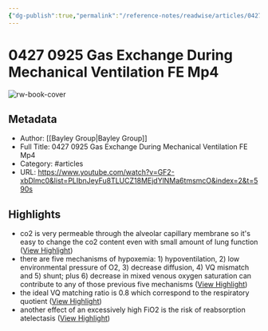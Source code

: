 ```yaml
---
{"dg-publish":true,"permalink":"/reference-notes/readwise/articles/0427-0925-gas-exchange-during-mechanical-ventilation-fe-mp4/"}
---
```


# 0427 0925 Gas Exchange During Mechanical Ventilation FE Mp4

![rw-book-cover](https://i.ytimg.com/vi/GF2-xbDlmc0/maxresdefault.jpg?sqp=-oaymwEmCIAKENAF8quKqQMa8AEB-AHUBoAC4AOKAgwIABABGGUgTShbMA8=&rs=AOn4CLCQfNPo419t9T0uIaIMVTdBnnR70g)

## Metadata
- Author: [[Bayley Group\|Bayley Group]]
- Full Title: 0427 0925 Gas Exchange During Mechanical Ventilation FE Mp4
- Category: #articles
- URL: https://www.youtube.com/watch?v=GF2-xbDlmc0&list=PLIbnJeyFu8TLUCZ18MEjdYlNMa6tmsmcO&index=2&t=590s

## Highlights
- co2 is very permeable through the alveolar capillary membrane so it's easy to change the co2 content even with small amount of lung function ([View Highlight](https://read.readwise.io/read/01gnk0jss3r1zp65r3wf7jsdkb))
- there are five mechanisms of hypoxemia: 1) hypoventilation, 2) low environmental pressure of O2, 3) decrease diffusion, 4) VQ mismatch and 5) shunt; plus 6) decrease in mixed venous oxygen saturation can contribute to any of those previous five mechanisms ([View Highlight](https://read.readwise.io/read/01gnk0qqw074n7z92wxwp9220b))
- the ideal VQ matching ratio is 0.8 which correspond to the respiratory quotient ([View Highlight](https://read.readwise.io/read/01gnk0s5m5c23v2tvn3s4tp766))
- another effect of an excessively high FiO2 is the risk of reabsorption atelectasis ([View Highlight](https://read.readwise.io/read/01gnk14g6538tc3t3ww6afc31a))
